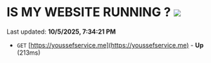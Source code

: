 # IS MY WEBSITE RUNNING ? [![](https://img.shields.io/static/v1?label=Sponsor&message=%E2%9D%A4&logo=GitHub&color=%23fe8e86)](https://github.com/sponsors/Youssef-Lehmam)

Last updated: **10/5/2025, 7:34:21 PM**

- `GET` [https://youssefservice.me](https://youssefservice.me) - **Up** (213ms)
